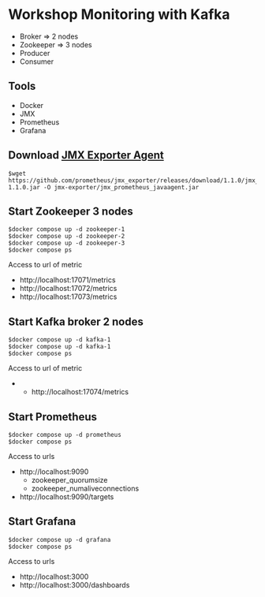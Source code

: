 # Workshop Monitoring with Kafka
* Broker => 2 nodes
* Zookeeper => 3 nodes
* Producer
* Consumer

## Tools
* Docker
* JMX
* Prometheus
* Grafana


## Download [JMX Exporter Agent](https://github.com/prometheus/jmx_exporter)
```
$wget https://github.com/prometheus/jmx_exporter/releases/download/1.1.0/jmx_prometheus_javaagent-1.1.0.jar -O jmx-exporter/jmx_prometheus_javaagent.jar
```

## Start Zookeeper 3 nodes
```
$docker compose up -d zookeeper-1
$docker compose up -d zookeeper-2
$docker compose up -d zookeeper-3
$docker compose ps
```  

Access to url of metric
- http://localhost:17071/metrics
- http://localhost:17072/metrics
- http://localhost:17073/metrics

## Start Kafka broker 2 nodes
```
$docker compose up -d kafka-1
$docker compose up -d kafka-1
$docker compose ps
```  

Access to url of metric
- - http://localhost:17074/metrics

## Start Prometheus

```
$docker compose up -d prometheus
$docker compose ps
```
Access to urls
- http://localhost:9090
  * zookeeper_quorumsize
  * zookeeper_numaliveconnections
- http://localhost:9090/targets

## Start Grafana
```
$docker compose up -d grafana
$docker compose ps
```
Access to urls
- http://localhost:3000
- http://localhost:3000/dashboards



